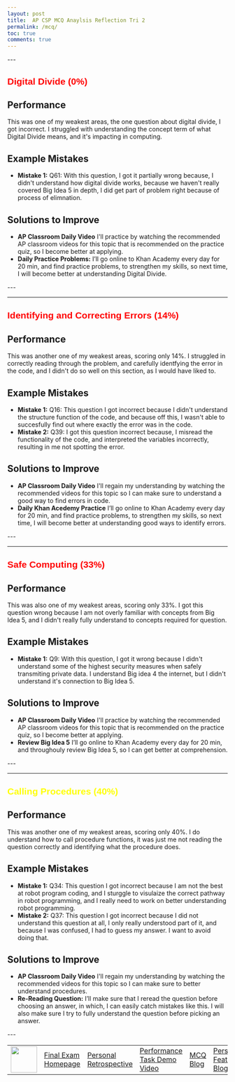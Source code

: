 ```yaml
---
layout: post
title:  AP CSP MCQ Anaylsis Reflection Tri 2
permalink: /mcq/
toc: true
comments: true
---
```




<html>
<body>
<table>
    <tr>
        <td><img src="{{site.baseurl}}/images/notebook.png" height="60" title="Home" alt=""></td>
        <td><a href="{{site.baseurl}}/exam/">Final Exam Homepage</a></td>
        <td><a href="{{site.baseurl}}/retrospective/">Personal Retrospective</a></td>
        <td><a href="{{site.baseurl}}/dm/">Performance Task Demo Video</a></td>
        <td><a href="{{site.baseurl}}/mcq/">MCQ Blog</a></td>
        <td><a href="{{site.baseurl}}/BI/">Personal Feature Blog</a></td>      
    </tr>
---
<h1 style="font-size:300%; color: red; font: bold 21px Arial, sans-serif;">
Digital Divide (0%) </h1>

<div class="section"> 
        <h2>Performance</h2>
        <p>This was one of my weakest areas, the one question about digital divide, I got incorrect. I struggled with understanding the concept term of what Digital Divide means, and it's impacting in computing.</p>
    </div>

<div class="section">
        <h2>Example Mistakes</h2>
        <ul>
            <li><strong>Mistake 1:</strong> Q61: With this question, I got it partially wrong because, I didn't understand how digital divide works, because we haven't really covered Big Idea 5 in depth, I did get part of problem right because of process of elimnation.</li>
        </ul>
    </div>

<div class="section">
        <h2>Solutions to Improve</h2>
        <ul class="solution-list">
            <li><strong>AP Classroom Daily Video</strong> I'll practice by watching the recommended AP classroom videos for this topic that is recommended on the practice quiz, so I become better at applying.</li>
            <li><strong>Daily Practice Problems:</strong> I’ll go online to Khan Academy every day for 20 min, and find practice problems, to strengthen my skills, so next time, I will become better at understanding Digital Divide. </li>
        </ul>
    </div>
--- 

---
<h1 style="font-size:300%; color: red; font: bold 21px Arial, sans-serif;">
Identifying and Correcting Errors (14%) </h1>

<div class="section"> 
        <h2>Performance</h2>
        <p>This was another one of my weakest areas, scoring only 14%. I struggled in correctly reading through the problem, and carefully identfying the error in the code, and I didn't do so well on this section, as I would have liked to.</p>
    </div>

<div class="section">
        <h2>Example Mistakes</h2>
        <ul>
            <li><strong>Mistake 1:</strong> Q16: This question I got incorrect because I didn't understand the structure function of the code, and because off this, I wasn't able to succesfully find out where exactly the error was in the code.</li>
             <li><strong>Mistake 2:</strong> Q39: I got this question incorrect because, I misread the functionality of the code, and interpreted the variables incorrectly, resulting in me not spotting the error.</li>
        </ul>
    </div>

<div class="section">
        <h2>Solutions to Improve</h2>
        <ul class="solution-list">
            <li><strong>AP Classroom Daily Video</strong> I'll regain my understanding by watching the recommended videos for this topic so I can make sure to understand a good way to find errors in code.</li>
            <li><strong>Daily Khan Acedemy Practice</strong> I’ll go online to Khan Academy every day for 20 min, and find practice problems, to strengthen my skills, so next time, I will become better at understanding good ways to identify errors.</li>
        </ul>
    </div>
--- 

---
 <h1 style="font-size:300%; color: red; font: bold 21px Arial, sans-serif;">
Safe Computing (33%) </h1>

<div class="section"> 
        <h2>Performance</h2>
        <p>This was also one of my weakest areas, scoring only 33%. I got this question wrong because I am not overly familiar with concepts from Big Idea 5, and I didn't really fully understand to concepts required for question.</p>
    </div>

<div class="section">
        <h2>Example Mistakes</h2>
        <ul>
            <li><strong>Mistake 1:</strong> Q9: With this question, I got it wrong because I didn't understand some of the highest security measures when safely transmiting private data. I understand Big idea 4 the internet, but I didn't understand it's connection to Big Idea 5.</li>
        </ul>
    </div>

<div class="section">
        <h2>Solutions to Improve</h2>
        <ul class="solution-list">
            <li><strong>AP Classroom Daily Video</strong> I'll practice by watching the recommended AP classroom videos for this topic that is recommended on the practice quiz, so I become better at applying.</li>
            <li><strong>Review Big Idea 5</strong> I’ll go online to Khan Academy every day for 20 min, and throughouly review Big Idea 5, so I can get better at comprehension. </li>
        </ul>
    </div>
 ---   


---
<h1 style="font-size:300%; color: yellow; font: bold 21px Arial, sans-serif;">
Calling Procedures (40%) </h1>

<div class="section"> 
        <h2>Performance</h2>
        <p>This was another one of my weakest areas, scoring only 40%. I do understand how to call procedure functions, it was just me not reading the question correctly and identifying what the procedure does.</p>
    </div>

<div class="section">
        <h2>Example Mistakes</h2>
        <ul>
            <li><strong>Mistake 1:</strong> Q34: This question I got incorrect because I am not the best at robot program coding, and I sturggle to visulaize the correct pathway in robot programming, and I really need to work on better understanding robot programming.</li>
            <li><strong>Mistake 2:</strong> Q37: This question I got incorrect because I did not understand this question at all, I only really understood part of it, and because I was confused, I had to guess my answer. I want to avoid doing that.</li>
        </ul>
    </div>

<div class="section">
        <h2>Solutions to Improve</h2>
        <ul class="solution-list">
            <li><strong>AP Classroom Daily Video</strong> I'll regain my understanding by watching the recommended videos for this topic so I can make sure to better understand procedures.</li>
            <li><strong>Re-Reading Question:</strong> I’ll make sure that I reread the question before choosing an answer, in which, I can easily catch mistakes like this. I will also make sure I try to fully understand the question before picking an answer.</li>
        </ul>
    </div>
--- 

